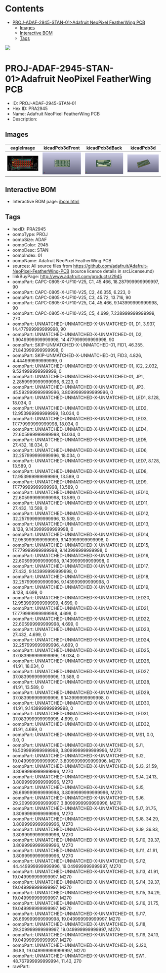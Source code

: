 



Contents
========

* [PROJ-ADAF-2945-STAN-01>Adafruit NeoPixel FeatherWing PCB](#proj-adaf-2945-stan-01adafruit-neopixel-featherwing-pcb)
	* [Images](#images)
	* [Interactive BOM](#interactive-bom)
	* [Tags](#tags)
  
![][im]
# PROJ-ADAF-2945-STAN-01>Adafruit NeoPixel FeatherWing PCB

- ID: PROJ-ADAF-2945-STAN-01
- Hex ID: PRA2945
- Name: Adafruit NeoPixel FeatherWing PCB
- Description: 

## Images
  
  

|eagleImage|kicadPcb3dFront|kicadPcb3dBack|kicadPcb3d|
| :---: | :---: | :---: | :---: |
|[![eagleImage](eagleImage_140.png)](eagleImage_600.png)|[![kicadPcb3dFront](kicadPcb3dFront_140.png)](kicadPcb3dFront_600.png)|[![kicadPcb3dBack](kicadPcb3dBack_140.png)](kicadPcb3dBack_600.png)|[![kicadPcb3d](kicadPcb3d_140.png)](kicadPcb3d_600.png)|

## Interactive BOM

- Interactive BOM page: [ibom.html](kicad/bom/ibom.html)

## Tags

- hexID: PRA2945
- oompType: PROJ
- oompSize: ADAF
- oompColor: 2945
- oompDesc: STAN
- oompIndex: 01
- oompName: Adafruit NeoPixel FeatherWing PCB
- sources: All source files from https://github.com/adafruit/Adafruit-NeoPixel-FeatherWing-PCB (source licence details in srcLicense.md)
- linkBuyPage: http://www.adafruit.com/products/2945
- oompPart: CAPC-0805-X-UF10-V25, C1, 45.466, 18.287999999999997, 90
- oompPart: CAPC-0805-X-UF10-V25, C2, 46.355, 6.223, 0
- oompPart: CAPC-0805-X-UF10-V25, C3, 45.72, 13.716, 90
- oompPart: CAPC-0805-X-UF10-V25, C4, 45.466, 9.143999999999998, 90
- oompPart: CAPC-0805-X-UF10-V25, C5, 4.699, 7.238999999999999, 270
- oompPart: UNMATCHED-UNMATCHED-X-UNMATCHED-01, D1, 3.937, 14.477999999999998, 90
- oompPart: UNMATCHED-UNMATCHED-X-UNMATCHED-01, D2, 1.9049999999999998, 14.477999999999998, 90
- oompPart: SKIP-UNMATCHED-X-UNMATCHED-01, FID1, 46.355, 21.843999999999998, 0
- oompPart: SKIP-UNMATCHED-X-UNMATCHED-01, FID3, 4.826, 4.444999999999999, 0
- oompPart: UNMATCHED-UNMATCHED-X-UNMATCHED-01, IC2, 2.032, 9.524999999999999, 0
- oompPart: UNMATCHED-UNMATCHED-X-UNMATCHED-01, JP1, 2.2859999999999996, 6.223, 0
- oompPart: UNMATCHED-UNMATCHED-X-UNMATCHED-01, JP3, 45.592999999999996, 3.8099999999999996, 0
- oompPart: UNMATCHED-UNMATCHED-X-UNMATCHED-01, LED1, 8.128, 18.034, 0
- oompPart: UNMATCHED-UNMATCHED-X-UNMATCHED-01, LED2, 12.953999999999999, 18.034, 0
- oompPart: UNMATCHED-UNMATCHED-X-UNMATCHED-01, LED3, 17.779999999999998, 18.034, 0
- oompPart: UNMATCHED-UNMATCHED-X-UNMATCHED-01, LED4, 22.605999999999998, 18.034, 0
- oompPart: UNMATCHED-UNMATCHED-X-UNMATCHED-01, LED5, 27.432, 18.034, 0
- oompPart: UNMATCHED-UNMATCHED-X-UNMATCHED-01, LED6, 32.257999999999996, 18.034, 0
- oompPart: UNMATCHED-UNMATCHED-X-UNMATCHED-01, LED7, 8.128, 13.589, 0
- oompPart: UNMATCHED-UNMATCHED-X-UNMATCHED-01, LED8, 12.953999999999999, 13.589, 0
- oompPart: UNMATCHED-UNMATCHED-X-UNMATCHED-01, LED9, 17.779999999999998, 13.589, 0
- oompPart: UNMATCHED-UNMATCHED-X-UNMATCHED-01, LED10, 22.605999999999998, 13.589, 0
- oompPart: UNMATCHED-UNMATCHED-X-UNMATCHED-01, LED11, 27.432, 13.589, 0
- oompPart: UNMATCHED-UNMATCHED-X-UNMATCHED-01, LED12, 32.257999999999996, 13.589, 0
- oompPart: UNMATCHED-UNMATCHED-X-UNMATCHED-01, LED13, 8.128, 9.143999999999998, 0
- oompPart: UNMATCHED-UNMATCHED-X-UNMATCHED-01, LED14, 12.953999999999999, 9.143999999999998, 0
- oompPart: UNMATCHED-UNMATCHED-X-UNMATCHED-01, LED15, 17.779999999999998, 9.143999999999998, 0
- oompPart: UNMATCHED-UNMATCHED-X-UNMATCHED-01, LED16, 22.605999999999998, 9.143999999999998, 0
- oompPart: UNMATCHED-UNMATCHED-X-UNMATCHED-01, LED17, 27.432, 9.143999999999998, 0
- oompPart: UNMATCHED-UNMATCHED-X-UNMATCHED-01, LED18, 32.257999999999996, 9.143999999999998, 0
- oompPart: UNMATCHED-UNMATCHED-X-UNMATCHED-01, LED19, 8.128, 4.699, 0
- oompPart: UNMATCHED-UNMATCHED-X-UNMATCHED-01, LED20, 12.953999999999999, 4.699, 0
- oompPart: UNMATCHED-UNMATCHED-X-UNMATCHED-01, LED21, 17.779999999999998, 4.699, 0
- oompPart: UNMATCHED-UNMATCHED-X-UNMATCHED-01, LED22, 22.605999999999998, 4.699, 0
- oompPart: UNMATCHED-UNMATCHED-X-UNMATCHED-01, LED23, 27.432, 4.699, 0
- oompPart: UNMATCHED-UNMATCHED-X-UNMATCHED-01, LED24, 32.257999999999996, 4.699, 0
- oompPart: UNMATCHED-UNMATCHED-X-UNMATCHED-01, LED25, 37.083999999999996, 18.034, 0
- oompPart: UNMATCHED-UNMATCHED-X-UNMATCHED-01, LED26, 41.91, 18.034, 0
- oompPart: UNMATCHED-UNMATCHED-X-UNMATCHED-01, LED27, 37.083999999999996, 13.589, 0
- oompPart: UNMATCHED-UNMATCHED-X-UNMATCHED-01, LED28, 41.91, 13.589, 0
- oompPart: UNMATCHED-UNMATCHED-X-UNMATCHED-01, LED29, 37.083999999999996, 9.143999999999998, 0
- oompPart: UNMATCHED-UNMATCHED-X-UNMATCHED-01, LED30, 41.91, 9.143999999999998, 0
- oompPart: UNMATCHED-UNMATCHED-X-UNMATCHED-01, LED31, 37.083999999999996, 4.699, 0
- oompPart: UNMATCHED-UNMATCHED-X-UNMATCHED-01, LED32, 41.91, 4.699, 0
- oompPart: UNMATCHED-UNMATCHED-X-UNMATCHED-01, MS1, 0.0, 0.0, 0
- oompPart: UNMATCHED-UNMATCHED-X-UNMATCHED-01, SJ1, 16.509999999999998, 3.8099999999999996, M270
- oompPart: UNMATCHED-UNMATCHED-X-UNMATCHED-01, SJ2, 19.049999999999997, 3.8099999999999996, M270
- oompPart: UNMATCHED-UNMATCHED-X-UNMATCHED-01, SJ3, 21.59, 3.8099999999999996, M270
- oompPart: UNMATCHED-UNMATCHED-X-UNMATCHED-01, SJ4, 24.13, 3.8099999999999996, M270
- oompPart: UNMATCHED-UNMATCHED-X-UNMATCHED-01, SJ5, 26.669999999999998, 3.8099999999999996, M270
- oompPart: UNMATCHED-UNMATCHED-X-UNMATCHED-01, SJ6, 29.209999999999997, 3.8099999999999996, M270
- oompPart: UNMATCHED-UNMATCHED-X-UNMATCHED-01, SJ7, 31.75, 3.8099999999999996, M270
- oompPart: UNMATCHED-UNMATCHED-X-UNMATCHED-01, SJ8, 34.29, 3.8099999999999996, M270
- oompPart: UNMATCHED-UNMATCHED-X-UNMATCHED-01, SJ9, 36.83, 3.8099999999999996, M270
- oompPart: UNMATCHED-UNMATCHED-X-UNMATCHED-01, SJ10, 39.37, 3.8099999999999996, M270
- oompPart: UNMATCHED-UNMATCHED-X-UNMATCHED-01, SJ11, 41.91, 3.8099999999999996, M270
- oompPart: UNMATCHED-UNMATCHED-X-UNMATCHED-01, SJ12, 44.449999999999996, 19.049999999999997, M270
- oompPart: UNMATCHED-UNMATCHED-X-UNMATCHED-01, SJ13, 41.91, 19.049999999999997, M270
- oompPart: UNMATCHED-UNMATCHED-X-UNMATCHED-01, SJ14, 39.37, 19.049999999999997, M270
- oompPart: UNMATCHED-UNMATCHED-X-UNMATCHED-01, SJ15, 34.29, 19.049999999999997, M270
- oompPart: UNMATCHED-UNMATCHED-X-UNMATCHED-01, SJ16, 31.75, 19.049999999999997, M270
- oompPart: UNMATCHED-UNMATCHED-X-UNMATCHED-01, SJ17, 26.669999999999998, 19.049999999999997, M270
- oompPart: UNMATCHED-UNMATCHED-X-UNMATCHED-01, SJ18, 29.209999999999997, 19.049999999999997, M270
- oompPart: UNMATCHED-UNMATCHED-X-UNMATCHED-01, SJ19, 24.13, 19.049999999999997, M270
- oompPart: UNMATCHED-UNMATCHED-X-UNMATCHED-01, SJ20, 36.83, 19.049999999999997, M270
- oompPart: UNMATCHED-UNMATCHED-X-UNMATCHED-01, SW1, 48.767999999999994, 11.43, 270
- rawPart: 



[im]: kicadPcb3d_450.png
